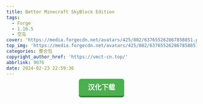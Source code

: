 ```yaml
---
title: Better Minecraft SkyBlock Edition
tags:
  - Forge
  - 1.16.5
  - 空岛
cover: 'https://media.forgecdn.net/avatars/425/802/637655262867858851.png'
top_img: 'https://media.forgecdn.net/avatars/425/802/637655262867858851.png'
categories: 整合包
copyright_author_href: 'https://vmct-cn.top/'
abbrlink: 9076
date: 2024-02-23 22:59:36
---
```

<center><a style = "background-color: #4caf50;box-shadow: 0 4px #357e36;border: none;border-radius: 6px;padding: 12px 24px;font-size: 18px;font-weight: bold;color: #fff;transition: all 0.2s ease-in-out;text-decoration: none;cursor: pointer;" href=https://vmct-cn.top/modpacks/bettermc/index.html>汉化下载</a></center>